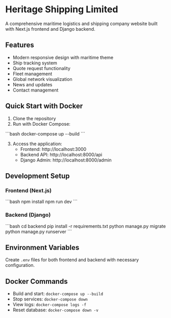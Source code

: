 # Heritage Shipping Limited

A comprehensive maritime logistics and shipping company website built with Next.js frontend and Django backend.

## Features

- Modern responsive design with maritime theme
- Ship tracking system
- Quote request functionality
- Fleet management
- Global network visualization
- News and updates
- Contact management

## Quick Start with Docker

1. Clone the repository
2. Run with Docker Compose:

\`\`\`bash
docker-compose up --build
\`\`\`

3. Access the application:
   - Frontend: http://localhost:3000
   - Backend API: http://localhost:8000/api
   - Django Admin: http://localhost:8000/admin

## Development Setup

### Frontend (Next.js)
\`\`\`bash
npm install
npm run dev
\`\`\`

### Backend (Django)
\`\`\`bash
cd backend
pip install -r requirements.txt
python manage.py migrate
python manage.py runserver
\`\`\`

## Environment Variables

Create `.env` files for both frontend and backend with necessary configuration.

## Docker Commands

- Build and start: `docker-compose up --build`
- Stop services: `docker-compose down`
- View logs: `docker-compose logs -f`
- Reset database: `docker-compose down -v`
